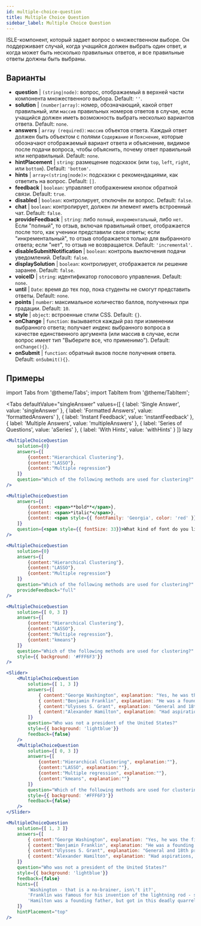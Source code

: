 ```yaml
---
id: multiple-choice-question 
title: Multiple Choice Question
sidebar_label: Multiple Choice Question
---
```


ISLE-компонент, который задает вопрос о множественном выборе. Он поддерживает случай, когда учащийся должен выбрать один ответ, и когда может быть несколько правильных ответов, и все правильные ответы должны быть выбраны.

## Варианты

* __question__ | `(string|node)`: вопрос, отображаемый в верхней части компонента множественного выбора. Default: `''`.
* __solution__ | `(number|array)`: номер, обозначающий, какой ответ правильный, или `массив` правильных номеров ответов в случае, если учащийся должен иметь возможность выбрать несколько вариантов ответа. Default: `none`.
* __answers__ | `array (required)`: `массив` объектов ответа. Каждый ответ должен быть объектом с полями `Содержание` и `Пояснение`, которые обозначают отображаемый вариант ответа и объяснение, видимое после подачи вопроса, чтобы объяснить, почему ответ правильный или неправильный. Default: `none`.
* __hintPlacement__ | `string`: размещение подсказок (или `top`, `left`, `right`, или `bottom`). Default: `'bottom'`.
* __hints__ | `array<(string|node)>`: подсказки с рекомендациями, как ответить на вопрос. Default: `[]`.
* __feedback__ | `boolean`: управляет отображением кнопок обратной связи. Default: `true`.
* __disabled__ | `boolean`: контролирует, отключён ли вопрос. Default: `false`.
* __chat__ | `boolean`: контролирует, должен ли элемент иметь встроенный чат. Default: `false`.
* __provideFeedback__ | `string`: либо `полный`, `инкрементальный`, либо `нет`. Если "полный", то отзыв, включая правильный ответ, отображается после того, как ученики представили свои ответы; если "инкрементальный", то отзыв отображается только для выбранного ответа; если "нет", то отзыв не возвращается. Default: `'incremental'`.
* __disableSubmitNotification__ | `boolean`: контроль выключения подачи уведомлений. Default: `false`.
* __displaySolution__ | `boolean`: контролирует, отображается ли решение заранее. Default: `false`.
* __voiceID__ | `string`: идентификатор голосового управления. Default: `none`.
* __until__ | `Date`: время до тех пор, пока студенты не смогут представить ответы. Default: `none`.
* __points__ | `number`: максимальное количество баллов, полученных при градации. Default: `10`.
* __style__ | `object`: встроенные стили CSS. Default: `{}`.
* __onChange__ | `function`: вызывается каждый раз при изменении выбранного ответа; получает индекс выбранного вопроса в качестве единственного аргумента (или массив в случае, если вопрос имеет тип "Выберите все, что применимо"). Default: `onChange(){}`.
* __onSubmit__ | `function`: обратный вызов после получения ответа. Default: `onSubmit(){}`.


## Примеры

import Tabs from '@theme/Tabs';
import TabItem from '@theme/TabItem';

<Tabs
    defaultValue="singleAnswer"
    values={[
        { label: 'Single Answer', value: 'singleAnswer' },
        { label: 'Formatted Answers', value: 'formattedAnswers' },
        { label: 'Instant Feedback', value: 'instantFeedback' },
        { label: 'Multiple Answers', value: 'multipleAnswers' },
        { label: 'Series of Questions', value: 'aSeries' },
        { label: 'With Hints', value: 'withHints' }
    ]}
    lazy
>

<TabItem value="singleAnswer">

```jsx live
<MultipleChoiceQuestion
    solution={0}
    answers={[
        {content:"Hierarchical Clustering"},
        {content:"LASSO"},
        {content:"Multiple regression"}
    ]}
    question="Which of the following methods are used for clustering?"
/>
```

</TabItem>

<TabItem value="formattedAnswers" >

```jsx live
<MultipleChoiceQuestion
    answers={[
        {content: <span>**bold**</span>},
        {content: <span>*italic*</span>},
        {content: <span style={{ fontFamily: 'Georgia', color: 'red' }}>styled</span>}
    ]}
    question={<span style={{ fontSize: 33}}>What kind of font do you like the most?</span>}
/>
```

</TabItem>

<TabItem value="instantFeedback">

```jsx live
<MultipleChoiceQuestion
    solution={0}
    answers={[
        {content:"Hierarchical Clustering"},
        {content:"LASSO"},
        {content:"Multiple regression"}
    ]}
    question="Which of the following methods are used for clustering?"
    provideFeedback="full"
/>
```

</TabItem>

<TabItem value="multipleAnswers">

```jsx live
<MultipleChoiceQuestion
    solution={[ 0, 3 ]}
    answers={[
        {content:"Hierarchical Clustering"},
        {content:"LASSO"},
        {content:"Multiple regression"},
        {content:"kmeans"}
    ]}
    question="Which of the following methods are used for clustering?"
    style={{ background: '#FFF6F3'}}
/>
```

</TabItem>

<TabItem value="aSeries">

```jsx live
<Slider>
    <MultipleChoiceQuestion
        solution={[ 1, 3 ]}
        answers={[
            { content:"George Washington", explanation: "Yes, he was the first president." },
            { content:"Benjamin Franklin", explanation: "He was a founding father."},
            { content:"Ulysses S. Grant", explanation: "General and 18th president." },
            { content:"Alexander Hamilton", explanation: "Had aspirations, but died in a duel." }
        ]}
        question="Who was not a president of the United States?"
        style={{ background: 'lightblue'}}
        feedback={false}
    />
    <MultipleChoiceQuestion
        solution={[ 0, 3 ]}
        answers={[
            {content:"Hierarchical Clustering", explanation:""},
            {content:"LASSO", explanation:""},
            {content:"Multiple regression", explanation:""},
            {content:"kmeans", explanation:""}
        ]}
        question="Which of the following methods are used for clustering?"
        style={{ background: '#FFF6F3'}}
        feedback={false}
    />
</Slider>
```

</TabItem>

<TabItem value="withHints">

```jsx live
<MultipleChoiceQuestion
    solution={[ 1, 3 ]}
    answers={[
        { content:"George Washington", explanation: "Yes, he was the first president." },
        { content:"Benjamin Franklin", explanation: "He was a founding father."},
        { content:"Ulysses S. Grant", explanation: "General and 18th president." },
        { content:"Alexander Hamilton", explanation: "Had aspirations, but died in a duel." }
    ]}
    question="Who was not a president of the United States?"
    style={{ background: 'lightblue'}}
    feedback={false}
    hints={[
        'Washington - that is a no-brainer, isn\'t it?',
        'Franklin was famous for his invention of the lightning rod - so why become more?',
        'Hamilton was a founding father, but got in this deadly quarrel with Aaron Burr.',
    ]}
    hintPlacement="top"
/>
```

</TabItem>

</Tabs>
